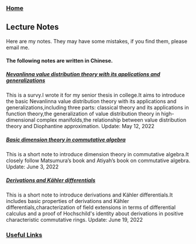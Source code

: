 ### [Home](https://artinkevin.github.io/homepage/)
## Lecture Notes
Here are my notes. They may have some mistakes, if you find them, please email me.

#### The following notes are written in Chinese.
##### **[Nevanlinna value distribution theory with its applications and generalizations](毕业论文1.pdf)** 
This is a survy.I wrote it for my senior thesis in college.It aims to introduce the basic Nevanlinna value distribution theory with its applications and generalizations,including three parts: classical theory and its applications in function theory,the generalization of value distribution theory in high-dimensional complex manifolds,the relationship between value distribution theory and Diophantine approximation. Update: May 12, 2022
##### **[Basic dimension theory in commutative algebra](dimension%20theory.pdf)** 
This is a short note to introduce dimension theory in commutative algebra.It closely follow Matsumura’s book and Atiyah’s book on commutative algebra. Update: June 3, 2022
##### **[Derivations and Kähler differentials](derivation.pdf)** 
This is a short note to introduce derivations and Kähler differentials.It includes basic properties of derivations and Kähler differentials,characterization of field extensions in terms of differential calculus and a proof of Hochschild's identity about derivations in positive characteristic commutative rings. Update: June 19, 2022
### [Useful Links]( https://artinkevin.github.io/Links/)

